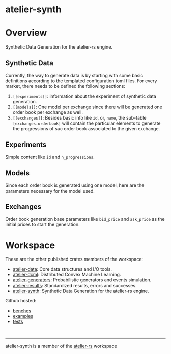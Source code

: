 # atelier-synth

# Overview

Synthetic Data Generation for the atelier-rs engine.

## Synthetic Data

Currently, the way to generate data is by starting with some basic definitions
according to the templated configuration toml files. For every market, there needs
to be defined the following sections: 

1. `[[experiments]]`: information about the experiment of synthetic data generation. 
2. `[[models]]`: One model per exchange since there will be generated one order book per exchange as well.
3. `[[exchanges]]`: Besides basic info like `id`, or, `name`, the sub-table `[exchanges.orderbook]` will contain the particular elements to generate the progressions of suc order book associated to the given exchange. 

## Experiments

Simple content like `id` and `n_progressions`.

## Models

Since each order book is generated using one model, here are the parameters
necessary for the model used.

## Exchanges 

Order book generation base parameters like `bid_price` and `ask_price` as the initial
prices to start the generation. 

# Workspace

These are the other published crates members of the workspace: 

- [atelier-data](https://crates.io/crates/atelier-data): Core data structures and I/O tools.
- [atelier-dcml](https://crates.io/crates/atelier-dcml): Distributed Convex Machine Learning. 
- [atelier-generators](https://crates.io/crates/atelier-generators): Probabilistic generators and events simulation.
- [atelier-results](https://crates.io/crates/atelier-results): Standardized results, errors and successes.
- [atelier-synth](https://crates.io/crates/atelier-synth): Synthetic Data Generation for the atelier-rs engine.

Github hosted:

- [benches](https://github.com/IteraLabs/atelier-rs/tree/main/benches)
- [examples](https://github.com/IteraLabs/atelier-rs/tree/main/examples)
- [tests](https://github.com/IteraLabs/atelier-rs/tree/main/tests)

<br>

---
atelier-synth is a member of the [atelier-rs](https://github.com/iteralabs/atelier-rs) workspace
